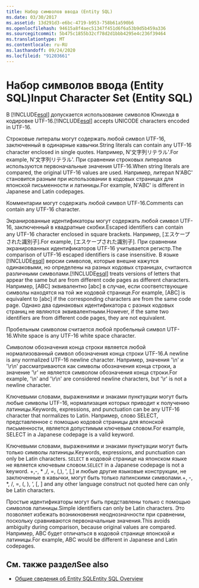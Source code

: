 ```yaml
---
title: Набор символов ввода (Entity SQL)
ms.date: 03/30/2017
ms.assetid: 13d291d3-e6bc-4719-b953-758b61a590b6
ms.openlocfilehash: 94615a8f4aec51347f451d6f6a53b9d5b459a336
ms.sourcegitcommit: 5b475c1855b32cf78d2d1bbb4295e4c236f39464
ms.translationtype: MT
ms.contentlocale: ru-RU
ms.lasthandoff: 09/24/2020
ms.locfileid: "91203661"
---
```

# <a name="input-character-set-entity-sql"></a><span data-ttu-id="55e45-102">Набор символов ввода (Entity SQL)</span><span class="sxs-lookup"><span data-stu-id="55e45-102">Input Character Set (Entity SQL)</span></span>

<span data-ttu-id="55e45-103">В [!INCLUDE[esql](../../../../../../includes/esql-md.md)] допускается использование символов Юникода в кодировке UTF-16.</span><span class="sxs-lookup"><span data-stu-id="55e45-103">[!INCLUDE[esql](../../../../../../includes/esql-md.md)] accepts UNICODE characters encoded in UTF-16.</span></span>  
  
 <span data-ttu-id="55e45-104">Строковые литералы могут содержать любой символ UTF-16, заключенный в одинарные кавычки.</span><span class="sxs-lookup"><span data-stu-id="55e45-104">String literals can contain any UTF-16 character enclosed in single quotes.</span></span> <span data-ttu-id="55e45-105">Например, N'文字列リテラル'.</span><span class="sxs-lookup"><span data-stu-id="55e45-105">For example, N'文字列リテラル'.</span></span> <span data-ttu-id="55e45-106">При сравнении строковых литералов используются первоначальные значения UTF-16.</span><span class="sxs-lookup"><span data-stu-id="55e45-106">When string literals are compared, the original UTF-16 values are used.</span></span> <span data-ttu-id="55e45-107">Например, литерал N'ABC' становится разным при использовании в кодовых страницах для японской письменности и латиницы.</span><span class="sxs-lookup"><span data-stu-id="55e45-107">For example, N'ABC' is different in Japanese and Latin codepages.</span></span>  
  
 <span data-ttu-id="55e45-108">Комментарии могут содержать любой символ UTF-16.</span><span class="sxs-lookup"><span data-stu-id="55e45-108">Comments can contain any UTF-16 character.</span></span>  
  
 <span data-ttu-id="55e45-109">Экранированные идентификаторы могут содержать любой символ UTF-16, заключенный в квадратные скобки.</span><span class="sxs-lookup"><span data-stu-id="55e45-109">Escaped identifiers can contain any UTF-16 character enclosed in square brackets.</span></span> <span data-ttu-id="55e45-110">Например, [エスケープされた識別子].</span><span class="sxs-lookup"><span data-stu-id="55e45-110">For example, [エスケープされた識別子].</span></span> <span data-ttu-id="55e45-111">При сравнении экранированных идентификаторов UTF-16 учитывается регистр.</span><span class="sxs-lookup"><span data-stu-id="55e45-111">The comparison of UTF-16 escaped identifiers is case insensitive.</span></span> <span data-ttu-id="55e45-112">В языке [!INCLUDE[esql](../../../../../../includes/esql-md.md)] версии символов, которые внешне кажутся одинаковыми, но определены на разных кодовых страницах, считаются различными символами.</span><span class="sxs-lookup"><span data-stu-id="55e45-112">[!INCLUDE[esql](../../../../../../includes/esql-md.md)] treats versions of letters that appear the same but are from different code pages as different characters.</span></span> <span data-ttu-id="55e45-113">Например, [ABC] эквивалентно [abc] в случае, если соответствующие символы находятся на той же кодовой странице.</span><span class="sxs-lookup"><span data-stu-id="55e45-113">For example, [ABC] is equivalent to [abc] if the corresponding characters are from the same code page.</span></span> <span data-ttu-id="55e45-114">Однако два одинаковых идентификатора с разных кодовых страниц не являются эквивалентными.</span><span class="sxs-lookup"><span data-stu-id="55e45-114">However, if the same two identifiers are from different code pages, they are not equivalent.</span></span>  
  
 <span data-ttu-id="55e45-115">Пробельным символом считается любой пробельный символ UTF-16.</span><span class="sxs-lookup"><span data-stu-id="55e45-115">White space is any UTF-16 white space character.</span></span>  
  
 <span data-ttu-id="55e45-116">Символом обозначения конца строки является любой нормализованный символ обозначения конца строки UTF-16.</span><span class="sxs-lookup"><span data-stu-id="55e45-116">A newline is any normalized UTF-16 newline character.</span></span> <span data-ttu-id="55e45-117">Например, значения '\n' и '\r\n' рассматриваются как символы обозначения конца строки, а значение '\r' не является символом обозначения конца строки.</span><span class="sxs-lookup"><span data-stu-id="55e45-117">For example, '\n' and '\r\n' are considered newline characters, but '\r' is not a newline character.</span></span>  
  
 <span data-ttu-id="55e45-118">Ключевыми словами, выражениями и знаками пунктуации могут быть любые символы UTF-16, нормализация которых приводит к получению латиницы.</span><span class="sxs-lookup"><span data-stu-id="55e45-118">Keywords, expressions, and punctuation can be any UTF-16 character that normalizes to Latin.</span></span> <span data-ttu-id="55e45-119">Например, слово SELECT, представленное с помощью кодовой страницы для японской письменности, является допустимым ключевым словом.</span><span class="sxs-lookup"><span data-stu-id="55e45-119">For example, SELECT in a Japanese codepage is a valid keyword.</span></span>  
  
 <span data-ttu-id="55e45-120">Ключевыми словами, выражениями и знаками пунктуации могут быть только символы латиницы.</span><span class="sxs-lookup"><span data-stu-id="55e45-120">Keywords, expressions, and punctuation can only be Latin characters.</span></span> <span data-ttu-id="55e45-121">`SELECT` в кодовой странице на японском языке не является ключевым словом.</span><span class="sxs-lookup"><span data-stu-id="55e45-121">`SELECT` in a Japanese codepage is not a keyword.</span></span> <span data-ttu-id="55e45-122">+,-, \* ,/, =, (,), ', [,] и любые другие языковые конструкции, не заключенные в кавычки, могут быть только латинскими символами.</span><span class="sxs-lookup"><span data-stu-id="55e45-122">+, -, \*, /, =, (, ), ‘, [, ] and any other language construct not quoted here can only be Latin characters.</span></span>  
  
 <span data-ttu-id="55e45-123">Простые идентификаторы могут быть представлены только с помощью символов латиницы.</span><span class="sxs-lookup"><span data-stu-id="55e45-123">Simple identifiers can only be Latin characters.</span></span> <span data-ttu-id="55e45-124">Это позволяет избежать возникновения неоднозначности при сравнении, поскольку сравниваются первоначальные значения.</span><span class="sxs-lookup"><span data-stu-id="55e45-124">This avoids ambiguity during comparison, because original values are compared.</span></span> <span data-ttu-id="55e45-125">Например, ABC будет отличаться в кодовой странице японской и латиницы.</span><span class="sxs-lookup"><span data-stu-id="55e45-125">For example, ABC would be different in Japanese and Latin codepages.</span></span>  
  
## <a name="see-also"></a><span data-ttu-id="55e45-126">См. также раздел</span><span class="sxs-lookup"><span data-stu-id="55e45-126">See also</span></span>

- [<span data-ttu-id="55e45-127">Общие сведения об Entity SQL</span><span class="sxs-lookup"><span data-stu-id="55e45-127">Entity SQL Overview</span></span>](entity-sql-overview.md)
